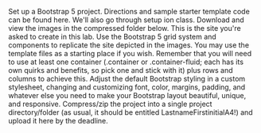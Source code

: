Set up a Bootstrap 5 project. Directions and sample starter template code can be found here. We'll also go through setup ion class. 
Download and view the images in the compressed folder below. This is the site you're asked to create in this lab.
Use the Bootstrap 5 grid system and components to replicate the site depicted in the images. You may use the template files as a starting place if you wish. Remember that you will need to use at least one container (.container or .container-fluid; each has its own quirks and benefits, so pick one and stick with it) plus rows and columns to achieve this.
Adjust the default Bootstrap styling in a custom stylesheet, changing and customizing font, color, margins, padding, and whatever else you need to make your Bootstrap layout beautiful, unique, and responsive.
Compress/zip the project into a single project directory/folder (as usual, it should be entitled LastnameFirstinitialA4!) and upload it here by the deadline.
